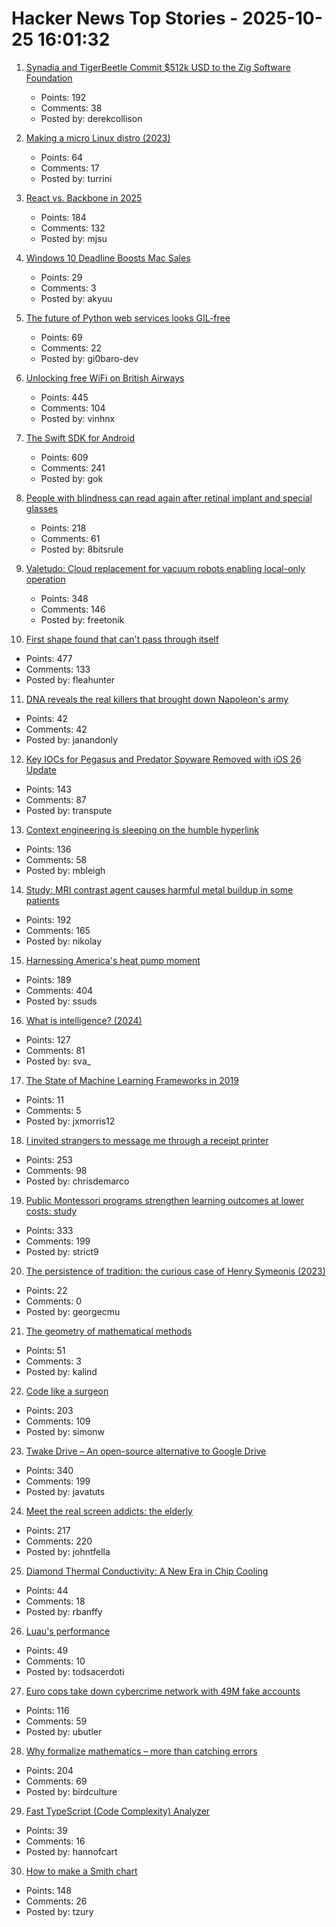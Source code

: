# Hacker News Top Stories - 2025-10-25 16:01:32

1. [Synadia and TigerBeetle Commit $512k USD to the Zig Software Foundation](https://www.synadia.com/blog/synadia-tigerbeetle-zig-foundation-pledge)
   - Points: 192
   - Comments: 38
   - Posted by: derekcollison

2. [Making a micro Linux distro (2023)](https://popovicu.com/posts/making-a-micro-linux-distro/)
   - Points: 64
   - Comments: 17
   - Posted by: turrini

3. [React vs. Backbone in 2025](https://backbonenotbad.hyperclay.com/)
   - Points: 184
   - Comments: 132
   - Posted by: mjsu

4. [Windows 10 Deadline Boosts Mac Sales](https://www.macrumors.com/2025/10/25/windows-10-deadline-boosts-mac-sales/)
   - Points: 29
   - Comments: 3
   - Posted by: akyuu

5. [The future of Python web services looks GIL-free](https://blog.baro.dev/p/the-future-of-python-web-services-looks-gil-free)
   - Points: 69
   - Comments: 22
   - Posted by: gi0baro-dev

6. [Unlocking free WiFi on British Airways](https://www.saxrag.com/tech/reversing/2025/06/01/BAWiFi.html)
   - Points: 445
   - Comments: 104
   - Posted by: vinhnx

7. [The Swift SDK for Android](https://www.swift.org/blog/nightly-swift-sdk-for-android/)
   - Points: 609
   - Comments: 241
   - Posted by: gok

8. [People with blindness can read again after retinal implant and special glasses](https://www.nbcnews.com/health/health-news/tiny-eye-implant-special-glasses-legally-blind-patients-can-read-rcna238488)
   - Points: 218
   - Comments: 61
   - Posted by: 8bitsrule

9. [Valetudo: Cloud replacement for vacuum robots enabling local-only operation](https://valetudo.cloud/)
   - Points: 348
   - Comments: 146
   - Posted by: freetonik

10. [First shape found that can't pass through itself](https://www.quantamagazine.org/first-shape-found-that-cant-pass-through-itself-20251024/)
   - Points: 477
   - Comments: 133
   - Posted by: fleahunter

11. [DNA reveals the real killers that brought down Napoleon's army](https://www.gavi.org/vaccineswork/dna-reveals-real-killers-brought-down-napoleons-army)
   - Points: 42
   - Comments: 42
   - Posted by: janandonly

12. [Key IOCs for Pegasus and Predator Spyware Removed with iOS 26 Update](https://iverify.io/blog/key-iocs-for-pegasus-and-predator-spyware-cleaned-with-ios-26-update)
   - Points: 143
   - Comments: 87
   - Posted by: transpute

13. [Context engineering is sleeping on the humble hyperlink](https://mbleigh.dev/posts/context-engineering-with-links/)
   - Points: 136
   - Comments: 58
   - Posted by: mbleigh

14. [Study: MRI contrast agent causes harmful metal buildup in some patients](https://www.ormanager.com/briefs/study-mri-contrast-agent-causes-harmful-metal-buildup-in-some-patients/)
   - Points: 192
   - Comments: 165
   - Posted by: nikolay

15. [Harnessing America's heat pump moment](https://www.heatpumped.org/p/harnessing-america-s-heat-pump-moment)
   - Points: 189
   - Comments: 404
   - Posted by: ssuds

16. [What is intelligence? (2024)](https://whatisintelligence.antikythera.org/)
   - Points: 127
   - Comments: 81
   - Posted by: sva_

17. [The State of Machine Learning Frameworks in 2019](https://thegradient.pub/state-of-ml-frameworks-2019-pytorch-dominates-research-tensorflow-dominates-industry/)
   - Points: 11
   - Comments: 5
   - Posted by: jxmorris12

18. [I invited strangers to message me through a receipt printer](https://aschmelyun.com/blog/i-invited-strangers-to-message-me-through-a-receipt-printer/)
   - Points: 253
   - Comments: 98
   - Posted by: chrisdemarco

19. [Public Montessori programs strengthen learning outcomes at lower costs: study](https://phys.org/news/2025-10-national-montessori-early-outcomes-sharply.html)
   - Points: 333
   - Comments: 199
   - Posted by: strict9

20. [The persistence of tradition: the curious case of Henry Symeonis (2023)](https://blogs.bodleian.ox.ac.uk/archivesandmanuscripts/2023/12/13/the-persistence-of-tradition-the-curious-case-of-henry-symeonis/)
   - Points: 22
   - Comments: 0
   - Posted by: georgecmu

21. [The geometry of mathematical methods](https://books.physics.oregonstate.edu/GMM/book.html)
   - Points: 51
   - Comments: 3
   - Posted by: kalind

22. [Code like a surgeon](https://www.geoffreylitt.com/2025/10/24/code-like-a-surgeon)
   - Points: 203
   - Comments: 109
   - Posted by: simonw

23. [Twake Drive – An open-source alternative to Google Drive](https://github.com/linagora/twake-drive)
   - Points: 340
   - Comments: 199
   - Posted by: javatuts

24. [Meet the real screen addicts: the elderly](https://www.economist.com/international/2025/10/23/meet-the-real-screen-addicts-the-elderly)
   - Points: 217
   - Comments: 220
   - Posted by: johntfella

25. [Diamond Thermal Conductivity: A New Era in Chip Cooling](https://spectrum.ieee.org/diamond-thermal-conductivity)
   - Points: 44
   - Comments: 18
   - Posted by: rbanffy

26. [Luau's performance](https://luau.org/performance)
   - Points: 49
   - Comments: 10
   - Posted by: todsacerdoti

27. [Euro cops take down cybercrime network with 49M fake accounts](https://www.itnews.com.au/news/euro-cops-take-down-cybercrime-network-with-49-million-fake-accounts-621174)
   - Points: 116
   - Comments: 59
   - Posted by: ubutler

28. [Why formalize mathematics – more than catching errors](https://rkirov.github.io/posts/why_lean/)
   - Points: 204
   - Comments: 69
   - Posted by: birdculture

29. [Fast TypeScript (Code Complexity) Analyzer](https://ftaproject.dev/)
   - Points: 39
   - Comments: 16
   - Posted by: hannofcart

30. [How to make a Smith chart](https://www.johndcook.com/blog/2025/10/23/smith-chart/)
   - Points: 148
   - Comments: 26
   - Posted by: tzury

